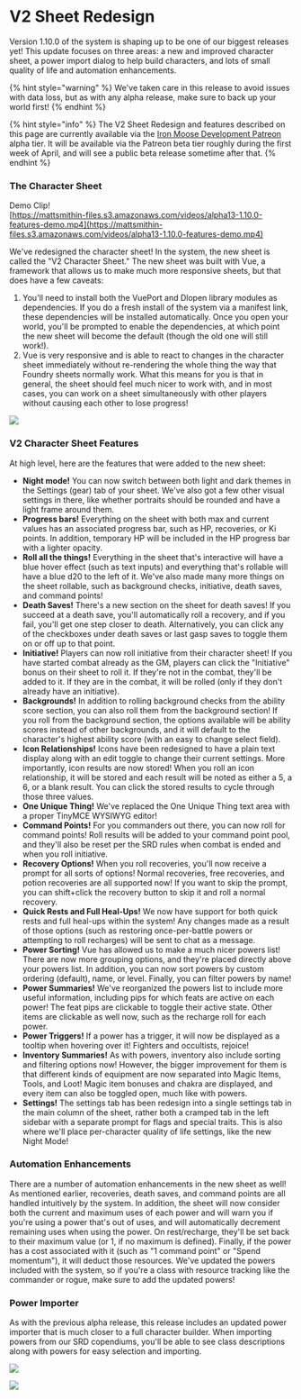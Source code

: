 # V2 Sheet Redesign

Version 1.10.0 of the system is shaping up to be one of our biggest releases yet! This update focuses on three areas: a new and improved character sheet, a power import dialog to help build characters, and lots of small quality of life and automation enhancements.

{% hint style="warning" %}
We've taken care in this release to avoid issues with data loss, but as with any alpha release, make sure to back up your world first!
{% endhint %}

{% hint style="info" %}
The V2 Sheet Redesign and features described on this page are currently available via the [Iron Moose Development Patreon](https://www.patreon.com/ironmoose/posts) alpha tier. It will be available via the Patreon beta tier roughly during the first week of April, and will see a public beta release sometime after that.
{% endhint %}

### **The Character Sheet**

Demo Clip!  
[https://mattsmithin-files.s3.amazonaws.com/videos/alpha13-1.10.0-features-demo.mp4](https://mattsmithin-files.s3.amazonaws.com/videos/alpha13-1.10.0-features-demo.mp4)

We've redesigned the character sheet! In the system, the new sheet is called the "V2 Character Sheet." The new sheet was built with Vue, a framework that allows us to make much more responsive sheets, but that does have a few caveats:

1. You'll need to install both the VuePort and Dlopen library modules as dependencies. If you do a fresh install of the system via a manifest link, these dependencies will be installed automatically. Once you open your world, you'll be prompted to enable the dependencies, at which point the new sheet will become the default \(though the old one will still work!\).
2. Vue is very responsive and is able to react to changes in the character sheet immediately without re-rendering the whole thing the way that Foundry sheets normally work. What this means for you is that in general, the sheet should feel much nicer to work with, and in most cases, you can work on a sheet simultaneously with other players without causing each other to lose progress!

![](../../.gitbook/assets/image%20%2820%29.png)

### **V2 Character Sheet Features**

At high level, here are the features that were added to the new sheet:

* **Night mode!** You can now switch between both light and dark themes in the Settings \(gear\) tab of your sheet. We've also got a few other visual settings in there, like whether portraits should be rounded and have a light frame around them.
* **Progress bars!** Everything on the sheet with both max and current values has an associated progress bar, such as HP, recoveries, or Ki points. In addition, temporary HP will be included in the HP progress bar with a lighter opacity.
* **Roll all the things!** Everything in the sheet that's interactive will have a blue hover effect \(such as text inputs\) and everything that's rollable will have a blue d20 to the left of it. We've also made many more things on the sheet rollable, such as background checks, initiative, death saves, and command points!
* **Death Saves!** There's a new section on the sheet for death saves! If you succeed at a death save, you'll automatically roll a recovery, and if you fail, you'll get one step closer to death. Alternatively, you can click any of the checkboxes under death saves or last gasp saves to toggle them on or off up to that point.
* **Initiative!** Players can now roll initiative from their character sheet! If you have started combat already as the GM, players can click the "Initiative" bonus on their sheet to roll it. If they're not in the combat, they'll be added to it. If they are in the combat, it will be rolled \(only if they don't already have an initiative\).
* **Backgrounds!** In addition to rolling background checks from the ability score section, you can also roll them from the background section! If you roll from the background section, the options available will be ability scores instead of other backgrounds, and it will default to the character's highest ability score \(with an easy to change select field\).
* **Icon Relationships!** Icons have been redesigned to have a plain text display along with an edit toggle to change their current settings. More importantly, icon results are now stored! When you roll an icon relationship, it will be stored and each result will be noted as either a 5, a 6, or a blank result. You can click the stored results to cycle through those three values.
* **One Unique Thing!** We've replaced the One Unique Thing text area with a proper TinyMCE WYSIWYG editor!
* **Command Points!** For you commanders out there, you can now roll for command points! Roll results will be added to your command point pool, and they'll also be reset per the SRD rules when combat is ended and when you roll initiative.
* **Recovery Options!** When you roll recoveries, you'll now receive a prompt for all sorts of options! Normal recoveries, free recoveries, and potion recoveries are all supported now! If you want to skip the prompt, you can shift+click the recovery button to skip it and roll a normal recovery.
* **Quick Rests and Full Heal-Ups!** We now have support for both quick rests and full heal-ups within the system! Any changes made as a result of those options \(such as restoring once-per-battle powers or attempting to roll recharges\) will be sent to chat as a message.
* **Power Sorting!** Vue has allowed us to make a much nicer powers list! There are now more grouping options, and they're placed directly above your powers list. In addition, you can now sort powers by custom ordering \(default\), name, or level. Finally, you can filter powers by name!
* **Power Summaries!** We've reorganized the powers list to include more useful information, including pips for which feats are active on each power! The feat pips are clickable to toggle their active state. Other items are clickable as well now, such as the recharge roll for each power.
* **Power Triggers!** If a power has a trigger, it will now be displayed as a tooltip when hovering over it! Fighters and occultists, rejoice!
* **Inventory Summaries!** As with powers, inventory also include sorting and filtering options now! However, the bigger improvement for them is that different kinds of equipment are now separated into Magic Items, Tools, and Loot! Magic item bonuses and chakra are displayed, and every item can also be toggled open, much like with powers.
* **Settings!** The settings tab has been redesign into a single settings tab in the main column of the sheet, rather both a cramped tab in the left sidebar with a separate prompt for flags and special traits. This is also where we'll place per-character quality of life settings, like the new Night Mode!

### **Automation Enhancements**

There are a number of automation enhancements in the new sheet as well! As mentioned earlier, recoveries, death saves, and command points are all handled intuitively by the system. In addition, the sheet will now consider both the current and maximum uses of each power and will warn you if you're using a power that's out of uses, and will automatically decrement remaining uses when using the power. On rest/recharge, they'll be set back to their maximum value \(or 1, if no maximum is defined\). Finally, if the power has a cost associated with it \(such as "1 command point" or "Spend momentum"\), it will deduct those resources. We've updated the powers included with the system, so if you're a class with resource tracking like the commander or rogue, make sure to add the updated powers!

### **Power Importer**

As with the previous alpha release, this release includes an updated power importer that is much closer to a full character builder. When importing powers from our SRD copendiums, you'll be able to see class descriptions along with powers for easy selection and importing.

![](../../.gitbook/assets/image%20%2818%29.png)

![](../../.gitbook/assets/image%20%2819%29.png)

